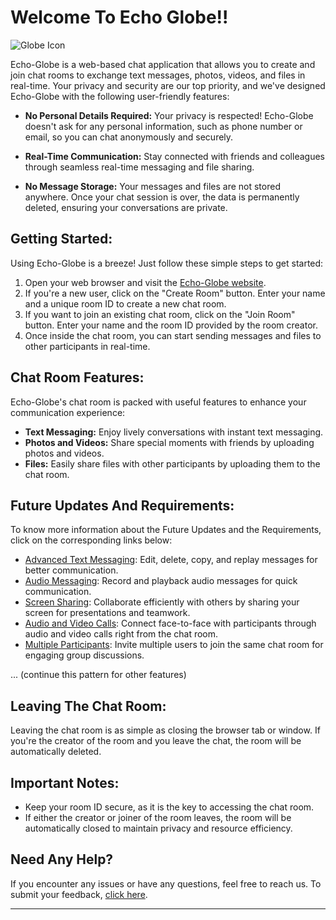 # Welcome To Echo Globe!!
![Globe Icon]([https://echoglobe.github.io/asset/image/eg.png])

Echo-Globe is a web-based chat application that allows you to create and join chat rooms to exchange text messages, photos, videos, and files in real-time. Your privacy and security are our top priority, and we've designed Echo-Globe with the following user-friendly features:

- **No Personal Details Required:** Your privacy is respected! Echo-Globe doesn't ask for any personal information, such as phone number or email, so you can chat anonymously and securely.
  
- **Real-Time Communication:** Stay connected with friends and colleagues through seamless real-time messaging and file sharing.
  
- **No Message Storage:** Your messages and files are not stored anywhere. Once your chat session is over, the data is permanently deleted, ensuring your conversations are private.

## Getting Started:
Using Echo-Globe is a breeze! Just follow these simple steps to get started:

1. Open your web browser and visit the [Echo-Globe website](https://echoglobe.github.io).
2. If you're a new user, click on the "Create Room" button. Enter your name and a unique room ID to create a new chat room.
3. If you want to join an existing chat room, click on the "Join Room" button. Enter your name and the room ID provided by the room creator.
4. Once inside the chat room, you can start sending messages and files to other participants in real-time.

## Chat Room Features:
Echo-Globe's chat room is packed with useful features to enhance your communication experience:

- **Text Messaging:** Enjoy lively conversations with instant text messaging.
- **Photos and Videos:** Share special moments with friends by uploading photos and videos.
- **Files:** Easily share files with other participants by uploading them to the chat room.

## Future Updates And Requirements:
To know more information about the Future Updates and the Requirements, click on the corresponding links below:

- [Advanced Text Messaging](#box1): Edit, delete, copy, and replay messages for better communication.
- [Audio Messaging](#box2): Record and playback audio messages for quick communication.
- [Screen Sharing](#box3): Collaborate efficiently with others by sharing your screen for presentations and teamwork.
- [Audio and Video Calls](#box4): Connect face-to-face with participants through audio and video calls right from the chat room.
- [Multiple Participants](#box5): Invite multiple users to join the same chat room for engaging group discussions.

... (continue this pattern for other features)

## Leaving The Chat Room:
Leaving the chat room is as simple as closing the browser tab or window. If you're the creator of the room and you leave the chat, the room will be automatically deleted.

## Important Notes:
- Keep your room ID secure, as it is the key to accessing the chat room.
- If either the creator or joiner of the room leaves, the room will be automatically closed to maintain privacy and resource efficiency.

## Need Any Help?
If you encounter any issues or have any questions, feel free to reach us. To submit your feedback, [click here](https://echoglobe.github.io/feedback/).

---
